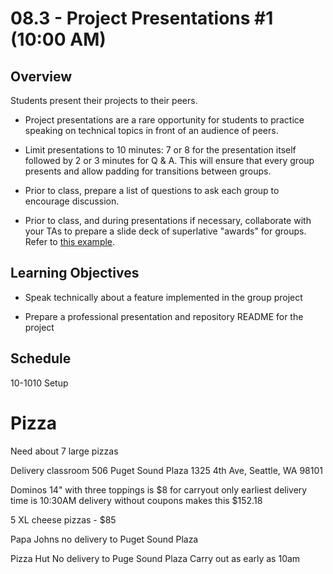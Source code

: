 # 08.3 - Project Presentations #1 (10:00 AM)

## Overview

Students present their projects to their peers.

- Project presentations are a rare opportunity for students to practice speaking on technical topics in front of an audience of peers.

- Limit presentations to 10 minutes: 7 or 8 for the presentation itself followed by 2 or 3 minutes for Q & A. This will ensure that every group presents and allow padding for transitions between groups.

- Prior to class, prepare a list of questions to ask each group to encourage discussion.

- Prior to class, and during presentations if necessary, collaborate with your TAs to prepare a slide deck of superlative "awards" for groups. Refer to [this example](https://docs.google.com/presentation/d/1Tca5VT_S13ioFUO-pewh_g9dJaBQ9prg-vsRwMjyDXU/edit?usp=sharing).

## Learning Objectives

- Speak technically about a feature implemented in the group project

- Prepare a professional presentation and repository README for the project

## Schedule

10-1010 Setup

# Pizza

Need about 7 large pizzas

Delivery
classroom 506
Puget Sound Plaza
1325 4th Ave, Seattle, WA 98101

Dominos
14" with three toppings is $8 for carryout only
earliest delivery time is 10:30AM
delivery without coupons makes this $152.18

5 XL cheese pizzas - \$85

Papa Johns
no delivery to Puget Sound Plaza

Pizza Hut
No delivery to Puge Sound Plaza
Carry out as early as 10am
